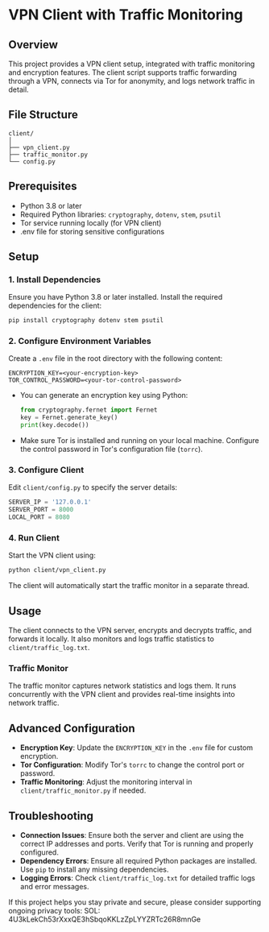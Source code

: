 # VPN Client with Traffic Monitoring

## Overview

This project provides a VPN client setup, integrated with traffic monitoring and encryption features. The client script supports traffic forwarding through a VPN, connects via Tor for anonymity, and logs network traffic in detail.

## File Structure

```plaintext
client/
│
├── vpn_client.py
├── traffic_monitor.py
└── config.py
```

## Prerequisites

- Python 3.8 or later
- Required Python libraries: `cryptography`, `dotenv`, `stem`, `psutil`
- Tor service running locally (for VPN client)
- .env file for storing sensitive configurations

## Setup

### 1. Install Dependencies

Ensure you have Python 3.8 or later installed. Install the required dependencies for the client:

```bash
pip install cryptography dotenv stem psutil
```

### 2. Configure Environment Variables

Create a `.env` file in the root directory with the following content:

```env
ENCRYPTION_KEY=<your-encryption-key>
TOR_CONTROL_PASSWORD=<your-tor-control-password>
```

- You can generate an encryption key using Python:

  ```python
  from cryptography.fernet import Fernet
  key = Fernet.generate_key()
  print(key.decode())
  ```

- Make sure Tor is installed and running on your local machine. Configure the control password in Tor's configuration file (`torrc`).

### 3. Configure Client

Edit `client/config.py` to specify the server details:

```python
SERVER_IP = '127.0.0.1'
SERVER_PORT = 8000
LOCAL_PORT = 8080
```

### 4. Run Client

Start the VPN client using:

```bash
python client/vpn_client.py
```

The client will automatically start the traffic monitor in a separate thread.

## Usage

The client connects to the VPN server, encrypts and decrypts traffic, and forwards it locally. It also monitors and logs traffic statistics to `client/traffic_log.txt`.

### Traffic Monitor

The traffic monitor captures network statistics and logs them. It runs concurrently with the VPN client and provides real-time insights into network traffic.

## Advanced Configuration

- **Encryption Key**: Update the `ENCRYPTION_KEY` in the `.env` file for custom encryption.
- **Tor Configuration**: Modify Tor's `torrc` to change the control port or password.
- **Traffic Monitoring**: Adjust the monitoring interval in `client/traffic_monitor.py` if needed.

## Troubleshooting

- **Connection Issues**: Ensure both the server and client are using the correct IP addresses and ports. Verify that Tor is running and properly configured.
- **Dependency Errors**: Ensure all required Python packages are installed. Use `pip` to install any missing dependencies.
- **Logging Errors**: Check `client/traffic_log.txt` for detailed traffic logs and error messages.

If this project helps you stay private and secure, please consider supporting ongoing privacy tools:
SOL: 4U3kLekCh53rXxxQE3hSbqoKKLzZpLYYZRTc26R8mnGe
